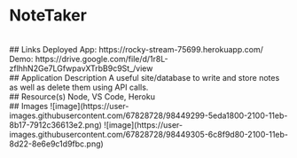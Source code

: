 # NoteTaker

<br>
## Links
Deployed App: https://rocky-stream-75699.herokuapp.com/
<br>
Demo: https://drive.google.com/file/d/1r8L-zflhhN2Ge7LGfwpavXTrbB9c9St_/view
<br>
## Application Description
A useful site/database to write and store notes as well as delete them using API calls.
<br>
## Resource(s)
Node, VS Code, Heroku
<br>
## Images
![image](https://user-images.githubusercontent.com/67828728/98449299-5eda1800-2100-11eb-8b17-7912c36613e2.png)
![image](https://user-images.githubusercontent.com/67828728/98449305-6c8f9d80-2100-11eb-8d22-8e6e9c1d9fbc.png)
